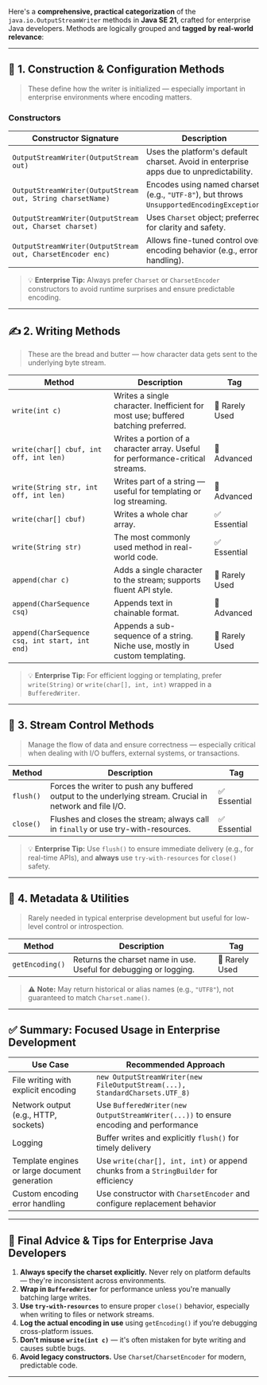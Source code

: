 Here's a **comprehensive, practical categorization** of the `java.io.OutputStreamWriter` methods in **Java SE 21**, crafted for enterprise Java developers. Methods are logically grouped and **tagged by real-world relevance**:

---

## 🔧 **1. Construction & Configuration Methods**
> These define how the writer is initialized — especially important in enterprise environments where encoding matters.

### **Constructors**
| Constructor Signature | Description | Tag |
|-----------------------|-------------|-----|
| `OutputStreamWriter(OutputStream out)` | Uses the platform's default charset. Avoid in enterprise apps due to unpredictability. | ⚠️ Legacy |
| `OutputStreamWriter(OutputStream out, String charsetName)` | Encodes using named charset (e.g., `"UTF-8"`), but throws `UnsupportedEncodingException`. | ⚠️ Legacy |
| `OutputStreamWriter(OutputStream out, Charset charset)` | Uses `Charset` object; preferred for clarity and safety. | ✅ Essential |
| `OutputStreamWriter(OutputStream out, CharsetEncoder enc)` | Allows fine-tuned control over encoding behavior (e.g., error handling). | 🔧 Advanced |

> 💡 **Enterprise Tip:** Always prefer `Charset` or `CharsetEncoder` constructors to avoid runtime surprises and ensure predictable encoding.

---

## ✍️ **2. Writing Methods**
> These are the bread and butter — how character data gets sent to the underlying byte stream.

| Method | Description | Tag |
|--------|-------------|-----|
| `write(int c)` | Writes a single character. Inefficient for most use; buffered batching preferred. | 🧪 Rarely Used |
| `write(char[] cbuf, int off, int len)` | Writes a portion of a character array. Useful for performance-critical streams. | 🔧 Advanced |
| `write(String str, int off, int len)` | Writes part of a string — useful for templating or log streaming. | 🔧 Advanced |
| `write(char[] cbuf)` | Writes a whole char array. | ✅ Essential |
| `write(String str)` | The most commonly used method in real-world code. | ✅ Essential |
| `append(char c)` | Adds a single character to the stream; supports fluent API style. | 🧪 Rarely Used |
| `append(CharSequence csq)` | Appends text in chainable format. | 🔧 Advanced |
| `append(CharSequence csq, int start, int end)` | Appends a sub-sequence of a string. Niche use, mostly in custom templating. | 🧪 Rarely Used |

> 💡 **Enterprise Tip:** For efficient logging or templating, prefer `write(String)` or `write(char[], int, int)` wrapped in a `BufferedWriter`.

---

## 🚰 **3. Stream Control Methods**
> Manage the flow of data and ensure correctness — especially critical when dealing with I/O buffers, external systems, or transactions.

| Method | Description | Tag |
|--------|-------------|-----|
| `flush()` | Forces the writer to push any buffered output to the underlying stream. Crucial in network and file I/O. | ✅ Essential |
| `close()` | Flushes and closes the stream; always call in `finally` or use try-with-resources. | ✅ Essential |

> 💡 **Enterprise Tip:** Use `flush()` to ensure immediate delivery (e.g., for real-time APIs), and **always** use `try-with-resources` for `close()` safety.

---

## 🧪 **4. Metadata & Utilities**
> Rarely needed in typical enterprise development but useful for low-level control or introspection.

| Method | Description | Tag |
|--------|-------------|-----|
| `getEncoding()` | Returns the charset name in use. Useful for debugging or logging. | 🧪 Rarely Used |

> ⚠️ **Note:** May return historical or alias names (e.g., `"UTF8"`), not guaranteed to match `Charset.name()`.

---

## ✅ **Summary: Focused Usage in Enterprise Development**

| **Use Case** | **Recommended Approach** |
|--------------|---------------------------|
| File writing with explicit encoding | `new OutputStreamWriter(new FileOutputStream(...), StandardCharsets.UTF_8)` |
| Network output (e.g., HTTP, sockets) | Use `BufferedWriter(new OutputStreamWriter(...))` to ensure encoding and performance |
| Logging | Buffer writes and explicitly `flush()` for timely delivery |
| Template engines or large document generation | Use `write(char[], int, int)` or append chunks from a `StringBuilder` for efficiency |
| Custom encoding error handling | Use constructor with `CharsetEncoder` and configure replacement behavior |

---

## 🎯 Final Advice & Tips for Enterprise Java Developers

1. **Always specify the charset explicitly.** Never rely on platform defaults — they're inconsistent across environments.
2. **Wrap in `BufferedWriter`** for performance unless you're manually batching large writes.
3. **Use `try-with-resources`** to ensure proper `close()` behavior, especially when writing to files or network streams.
4. **Log the actual encoding in use** using `getEncoding()` if you’re debugging cross-platform issues.
5. **Don’t misuse `write(int c)`** — it's often mistaken for byte writing and causes subtle bugs.
6. **Avoid legacy constructors.** Use `Charset`/`CharsetEncoder` for modern, predictable code.

---

